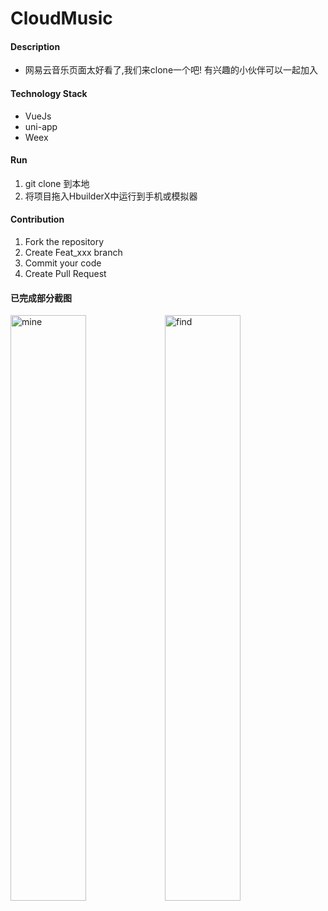 # CloudMusic

#### Description

* 网易云音乐页面太好看了,我们来clone一个吧! 有兴趣的小伙伴可以一起加入


#### Technology Stack

* VueJs
* uni-app
* Weex

#### Run

1. git clone 到本地
2. 将项目拖入HbuilderX中运行到手机或模拟器


#### Contribution

1. Fork the repository
2. Create Feat_xxx branch
3. Commit your code
4. Create Pull Request

#### 已完成部分截图

<img title="mine" src="https://user-images.githubusercontent.com/33248133/58035743-030e7e80-7b5c-11e9-9452-183b60c985e1.jpg" width='49%'><img title="find" src="https://user-images.githubusercontent.com/33248133/56738294-e66e6900-679e-11e9-9d3b-21ec3912ccc3.png" width='49%'>

